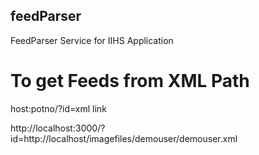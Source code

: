 ## feedParser
FeedParser Service for IIHS Application

# To get Feeds from XML Path
host:potno/?id=xml link

http://localhost:3000/?id=http://localhost/imagefiles/demouser/demouser.xml
